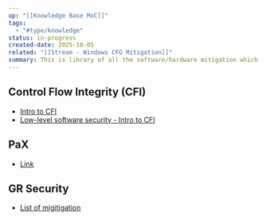 ```yaml
---
up: "[[Knowledge Base MoC]]"
tags:
  - "#type/knowledge"
status: in-progress
created-date: 2025-10-05
related: "[[Stream - Windows CFG Mitigation]]"
summary: This is library of all the software/hardware mitigation which are out there.
---
```



## Control Flow Integrity (CFI)

- [Intro to CFI](https://maskray.me/blog/2022-12-18-control-flow-integrity)
- [Low-level software security - Intro to CFI](https://llsoftsec.github.io/llsoftsecbook/#control-flow-integrity-cfi)

## PaX

- [Link](https://pax.grsecurity.net/docs/pax-future.txt)

## GR Security

- [List of migitigation](https://pax.grsecurity.net/docs/)